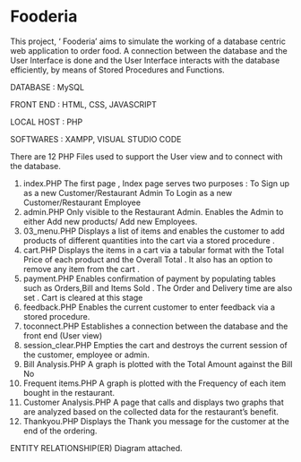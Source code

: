 # Fooderia
This project, ‘ Fooderia’ aims to simulate the working of a database centric web application to order food. A connection between the database and the User Interface is done and the User Interface interacts with the database efficiently, by means of Stored Procedures and Functions.

DATABASE : MySQL

FRONT END : HTML, CSS, JAVASCRIPT 

LOCAL HOST : PHP

SOFTWARES : XAMPP, VISUAL STUDIO CODE

There are 12 PHP Files used to support the User view and to connect with the database.

1.	index.PHP 
The first page , Index page serves two purposes :
  To Sign up as a new Customer/Restaurant Admin
  To Login as a new Customer/Restaurant Employee
2.	admin.PHP 
Only visible to the Restaurant Admin. Enables the Admin to either Add new products/ Add new Employees.
3.	03_menu.PHP 
Displays a list of items and enables the customer to add products of different quantities  into the cart via a stored procedure .
4.	cart.PHP 
Displays the items in a cart via a tabular format with the Total Price of each product and the Overall Total . It also has an option to remove any item from the cart .  
5.	payment.PHP 
Enables confirmation of payment by populating tables such as Orders,Bill and Items Sold . The Order and Delivery time are also set . Cart is cleared at this stage 
6.	feedback.PHP 
Enables the current customer to enter feedback via a stored procedure.
7.	toconnect.PHP 
Establishes a connection between the database and the front end (User view)
8.	session_clear.PHP
Empties the cart and destroys the current session of the customer, employee or admin.
9.	Bill Analysis.PHP
A graph is plotted with the Total Amount against the Bill No
10.	Frequent items.PHP
A graph is plotted with the Frequency of each item bought in the restaurant.
11.	Customer Analysis.PHP
A page that calls and displays two graphs that are analyzed based on the collected data for the restaurant’s benefit.
12.	Thankyou.PHP
Displays the Thank you message for the customer at the end of the ordering. 

ENTITY RELATIONSHIP(ER) Diagram attached.



